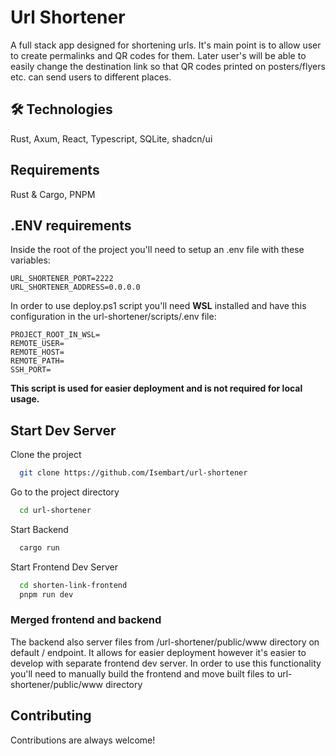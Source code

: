 
# Url Shortener

A full stack app designed for shortening urls. It's main point is to allow user to create permalinks and QR codes for them. Later user's will be able to easily change the destination link so that QR codes printed on posters/flyers etc. can send users to different places.


## 🛠 Technologies
Rust, Axum, React, Typescript, SQLite, shadcn/ui
## Requirements
Rust & Cargo, PNPM 

## .ENV requirements
Inside the root of the project you'll need to setup an .env file with these variables:
```
URL_SHORTENER_PORT=2222
URL_SHORTENER_ADDRESS=0.0.0.0
```
In order to use deploy.ps1 script you'll need **WSL** installed and have this configuration in the url-shortener/scripts/.env file:
```
PROJECT_ROOT_IN_WSL=
REMOTE_USER=
REMOTE_HOST=
REMOTE_PATH=
SSH_PORT=
```
**This script is used for easier deployment and is not required for local usage.**

## Start Dev Server
Clone the project
```bash
  git clone https://github.com/Isembart/url-shortener
```

Go to the project directory

```bash
  cd url-shortener
```

Start Backend

```bash
  cargo run
```

Start Frontend Dev Server

```bash
  cd shorten-link-frontend
  pnpm run dev
```
### Merged frontend and backend
The backend also server files from /url-shortener/public/www directory on default / endpoint. It allows for easier deployment however it's easier to develop with separate frontend dev server. In order to use this functionality you'll need to manually build the frontend and move built files to url-shortener/public/www directory


## Contributing

Contributions are always welcome!
